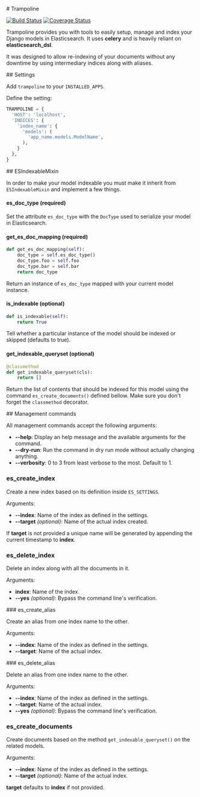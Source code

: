 # Trampoline

[![Build Status](https://travis-ci.org/laurentguilbert/django-trampoline.svg?branch=develop)](https://travis-ci.org/laurentguilbert/django-trampoline)
[![Coverage Status](https://coveralls.io/repos/github/laurentguilbert/django-trampoline/badge.svg?branch=develop)](https://coveralls.io/github/laurentguilbert/django-trampoline?branch=develop)

Trampoline provides you with tools to easily setup, manage and index your Django models in Elasticsearch. It uses **celery** and is heavily reliant on **elasticsearch_dsl**.

It was designed to allow re-indexing of your documents without any downtime by using intermediary indices along with aliases.

## Settings

Add `trampoline` to your `INSTALLED_APPS`.

Define the setting:
```python
TRAMPOLINE = {
  'HOST': 'localhost',
  'INDICES': {
    'index_name': {
      'models': (
        'app_name.models.ModelName',
      ),
    }
  },
}
```

## ESIndexableMixin

In order to make your model indexable you must make it inherit from `ESIndexableMixin` and implement a few things.

#### es_doc_type (required)

Set the attribute `es_doc_type` with the `DocType` used to serialize your model in Elasticsearch.

#### get_es_doc_mapping (required)

```python
def get_es_doc_mapping(self):
    doc_type = self.es_doc_type()
    doc_type.foo = self.foo
    doc_type.bar = self.bar
    return doc_type
```

Return an instance of `es_doc_type` mapped with your current model instance.

#### is_indexable (optional)

```python
def is_indexable(self):
    return True
```

Tell whether a particular instance of the model should be indexed or skipped (defaults to true).

#### get_indexable_queryset (optional)

```python
@classmethod
def get_indexable_queryset(cls):
    return []
```

Return the list of contents that should be indexed for this model using the command `es_create_documents()` defined bellow. Make sure you don't forget the `classmethod` decorator.

## Management commands

All management commands accept the following arguments:
- **--help**: Display an help message and the available arguments for the command.
- **--dry-run**: Run the command in dry run mode without actually changing anything.
- **--verbosity**: 0 to 3 from least verbose to the most. Default to 1.

### es_create_index

Create a new index based on its definition inside `ES_SETTINGS`.

Arguments:
- **--index**: Name of the index as defined in the settings.
- **--target** *(optional)*: Name of the actual index created.

If **target** is not provided a unique name will be generated by appending the current timestamp to **index**.

### es_delete_index

Delete an index along with all the documents in it.

Arguments:
- **index**: Name of the index.
- **--yes** *(optional)*:  Bypass the command line's verification.

### es_create_alias

Create an alias from one index name to the other.

Arguments:
- **--index**: Name of the index as defined in the settings.
- **--target**: Name of the actual index.

### es_delete_alias

Delete an alias from one index name to the other.

Arguments:
- **--index**: Name of the index as defined in the settings.
- **--target**: Name of the actual index.
- **--yes** *(optional)*:  Bypass the command line's verification.

### es_create_documents

Create documents based on the method `get_indexable_queryset()` on the related models.

Arguments:
- **--index**: Name of the index as defined in the settings.
- **--target** *(optional)*: Name of the actual index.

**target** defaults to **index** if not provided.
